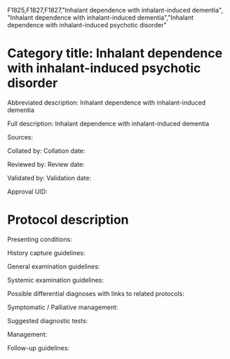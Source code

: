 F1825,F1827,F1827,"Inhalant dependence with inhalant-induced dementia", "Inhalant dependence with inhalant-induced dementia","Inhalant dependence with inhalant-induced psychotic disorder"
# Category title: Inhalant dependence with inhalant-induced psychotic disorder

Abbreviated description: Inhalant dependence with inhalant-induced dementia

Full description: Inhalant dependence with inhalant-induced dementia

Sources:

Collated by:
Collation date:

Reviewed by:
Review date:

Validated by:
Validation date:

Approval UID:

# Protocol description

Presenting conditions:

History capture guidelines:

General examination guidelines:

Systemic examination guidelines:

Possible differential diagnoses with links to related protocols:

Symptomatic / Palliative management:

Suggested diagnostic tests:

Management:

Follow-up guidelines:
